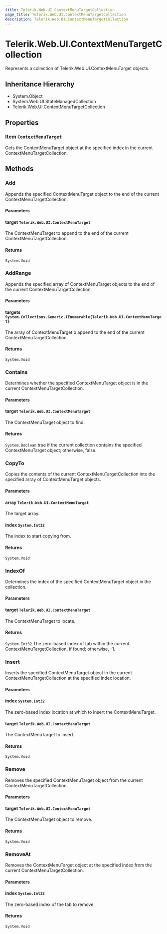 ```yaml
---
title: Telerik.Web.UI.ContextMenuTargetCollection
page_title: Telerik.Web.UI.ContextMenuTargetCollection
description: Telerik.Web.UI.ContextMenuTargetCollection
---
```


# Telerik.Web.UI.ContextMenuTargetCollection

Represents a collection of Telerik.Web.UI.ContextMenuTarget objects.

## Inheritance Hierarchy

* System.Object
* System.Web.UI.StateManagedCollection
* Telerik.Web.UI.ContextMenuTargetCollection

## Properties

###  Item `ContextMenuTarget`

Gets the ContextMenuTarget object at the specified index in 
            	the current ContextMenuTargetCollection.

## Methods

###  Add

Appends the specified ContextMenuTarget object to the end of the current ContextMenuTargetCollection.

#### Parameters

#### target `Telerik.Web.UI.ContextMenuTarget`

The ContextMenuTarget to append to the end of the current ContextMenuTargetCollection.

#### Returns

`System.Void` 

###  AddRange

Appends the specified array of ContextMenuTarget objects to the end of the 
            current ContextMenuTargetCollection.

#### Parameters

#### targets `System.Collections.Generic.IEnumerable{Telerik.Web.UI.ContextMenuTarget}`

The array of ContextMenuTarget o append to the end of the current 
            ContextMenuTargetCollection.

#### Returns

`System.Void` 

###  Contains

Determines whether the specified ContextMenuTarget object is in the current 
            	ContextMenuTargetCollection.

#### Parameters

#### target `Telerik.Web.UI.ContextMenuTarget`

The ContextMenuTarget object to find.

#### Returns

`System.Boolean` true if the current collection contains the specified ContextMenuTarget object; 
            	otherwise, false.

###  CopyTo

Copies the contents of the current ContextMenuTargetCollection into the 
            specified array of ContextMenuTarget objects.

#### Parameters

#### array `Telerik.Web.UI.ContextMenuTarget`

The target array.

#### index `System.Int32`

The index to start copying from.

#### Returns

`System.Void` 

###  IndexOf

Determines the index of the specified ContextMenuTarget object in the collection.

#### Parameters

#### target `Telerik.Web.UI.ContextMenuTarget`

The ContextMenuTarget to locate.

#### Returns

`System.Int32` The zero-based index of tab within the current ContextMenuTargetCollection, 
            	if found; otherwise, -1.

###  Insert

Inserts the specified ContextMenuTarget object in the current 
            ContextMenuTargetCollection at the specified index location.

#### Parameters

#### index `System.Int32`

The zero-based index location at which to insert the ContextMenuTarget.

#### target `Telerik.Web.UI.ContextMenuTarget`

The ContextMenuTarget to insert.

#### Returns

`System.Void` 

###  Remove

Removes the specified ContextMenuTarget object from the current
            	ContextMenuTargetCollection.

#### Parameters

#### target `Telerik.Web.UI.ContextMenuTarget`

The ContextMenuTarget object to remove.

#### Returns

`System.Void` 

###  RemoveAt

Removes the ContextMenuTarget object at the specified index 
            from the current ContextMenuTargetCollection.

#### Parameters

#### index `System.Int32`

The zero-based index of the tab to remove.

#### Returns

`System.Void` 

